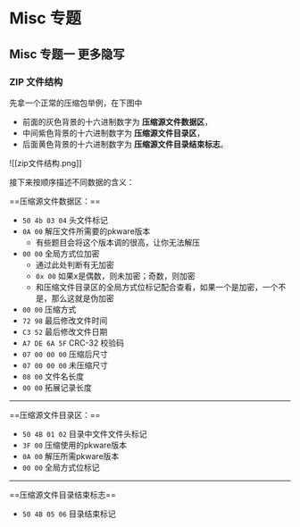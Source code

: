 # Misc 专题

## Misc 专题一 更多隐写



### ZIP 文件结构

先拿一个正常的压缩包举例，在下图中

- 前面的灰色背景的十六进制数字为 **压缩源文件数据区**，  
- 中间紫色背景的十六进制数字为 **压缩源文件目录区**，  
- 后面黄色背景的十六进制数字为 **压缩源文件目录结束标志**。

![[zip文件结构.png]]


接下来按顺序描述不同数据的含义：

==压缩源文件数据区：==

- `50 4b 03 04` 头文件标记
- `0A 00` 解压文件所需要的pkware版本
	- 有些题目会将这个版本调的很高，让你无法解压
- `00 00` 全局方式位加密
	- 通过此处判断有无加密
	- `0x 00` 如果x是偶数，则未加密；奇数，则加密
	- 和压缩文件目录区的全局方式位标记配合查看，如果一个是加密，一个不是，那么这就是伪加密
- `00 00` 压缩方式
- `72 98` 最后修改文件时间
- `C3 52` 最后修改文件日期
- `A7 DE 6A 5F` CRC-32 校验码
- `07 00 00 00` 压缩后尺寸
- `07 00 00 00` 未压缩尺寸
- `08 00` 文件名长度
- `00 00` 拓展记录长度

---

==压缩源文件目录区：==

- `50 4B 01 02` 目录中文件文件头标记
- `3F 00` 压缩使用的pkware版本
- `0A 00` 解压所需pkware版本
- `00 00` 全局方式位标记


---

==压缩源文件目录结束标志==

- `50 4B 05 06` 目录结束标记